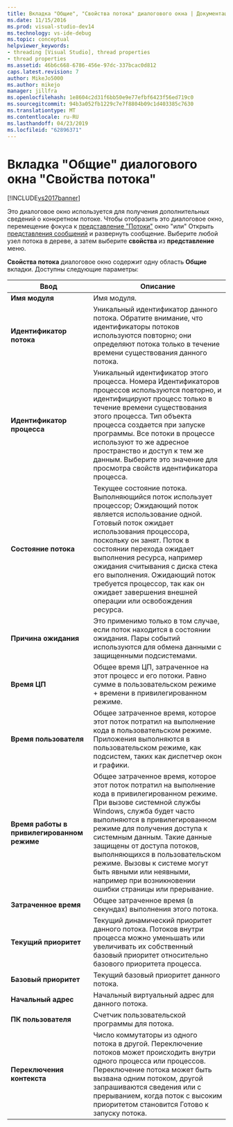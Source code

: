 ```yaml
---
title: Вкладка "Общие", "Свойства потока" диалогового окна | Документация Майкрософт
ms.date: 11/15/2016
ms.prod: visual-studio-dev14
ms.technology: vs-ide-debug
ms.topic: conceptual
helpviewer_keywords:
- threading [Visual Studio], thread properties
- thread properties
ms.assetid: 46b6c668-6786-456e-97dc-337bcac0d812
caps.latest.revision: 7
author: MikeJo5000
ms.author: mikejo
manager: jillfra
ms.openlocfilehash: 1e8604c2d31f6bb50e9e77efbf6423f56ed719c0
ms.sourcegitcommit: 94b3a052fb1229c7e7f8804b09c1d403385c7630
ms.translationtype: MT
ms.contentlocale: ru-RU
ms.lasthandoff: 04/23/2019
ms.locfileid: "62896371"
---
```

# <a name="general-tab-thread-properties-dialog-box"></a>Вкладка "Общие" диалогового окна "Свойства потока"
[!INCLUDE[vs2017banner](../includes/vs2017banner.md)]

Это диалоговое окно используется для получения дополнительных сведений о конкретном потоке. Чтобы отобразить это диалоговое окно, перемещение фокуса к [представление "Потоки"](../debugger/threads-view.md) окно "или" Открыть [представления сообщений](../debugger/messages-view.md) и развернуть сообщение. Выберите любой узел потока в дереве, а затем выберите **свойства** из **представление** меню.  
  
 **Свойства потока** диалоговое окно содержит одну область **Общие** вкладки. Доступны следующие параметры:  
  
|Ввод|Описание|  
|-----------|-----------------|  
|**Имя модуля**|Имя модуля.|  
|**Идентификатор потока**|Уникальный идентификатор данного потока. Обратите внимание, что идентификаторы потоков используются повторно; они определяют потока только в течение времени существования данного потока.|  
|**Идентификатор процесса**|Уникальный идентификатор этого процесса. Номера Идентификаторов процессов используются повторно, и идентифицируют процесс только в течение времени существования этого процесса. Тип объекта процесса создается при запуске программы. Все потоки в процессе используют то же адресное пространство и доступ к тем же данным. Выберите это значение для просмотра свойств идентификатора процесса.|  
|**Состояние потока**|Текущее состояние потока. Выполняющийся поток использует процессор; Ожидающий поток является использование одной. Готовый поток ожидает использования процессора, поскольку он занят. Поток в состоянии перехода ожидает выполнения ресурса, например ожидания считывания с диска стека его выполнения. Ожидающий поток требуется процессор, так как он ожидает завершения внешней операции или освобождения ресурса.|  
|**Причина ожидания**|Это применимо только в том случае, если поток находится в состоянии ожидания. Пары событий используются для обмена данными с защищенными подсистемами.|  
|**Время ЦП**|Общее время ЦП, затраченное на этот процесс и его потоки. Равно сумме в пользовательском режиме + времени в привилегированном режиме.|  
|**Время пользователя**|Общее затраченное время, которое этот поток потратил на выполнение кода в пользовательском режиме. Приложения выполняются в пользовательском режиме, как подсистем, таких как диспетчер окон и графики.|  
|**Время работы в привилегированном режиме**|Общее затраченное время, которое этот поток потратил на выполнение кода в привилегированном режиме. При вызове системной службы Windows, служба будет часто выполняются в привилегированном режиме для получения доступа к системным данным. Такие данные защищены от доступа потоков, выполняющихся в пользовательском режиме. Вызовы к системе могут быть явными или неявными, например при возникновении ошибки страницы или прерывание.|  
|**Затраченное время**|Общее затраченное время (в секундах) выполнения этого потока.|  
|**Текущий приоритет**|Текущий динамический приоритет данного потока. Потоков внутри процесса можно уменьшать или увеличивать их собственный базовый приоритет относительно базового приоритета процесса.|  
|**Базовый приоритет**|Текущий базовый приоритет данного потока.|  
|**Начальный адрес**|Начальный виртуальный адрес для данного потока.|  
|**ПК пользователя**|Счетчик пользовательской программы для потока.|  
|**Переключения контекста**|Число коммутаторы из одного потока в другой. Переключение потоков может происходить внутри одного процесса или процессов. Переключение потока может быть вызвана одним потоком, другой запрашиваются сведения или с прерыванием, когда поток с высоким приоритетом становится Готово к запуску потока.|
